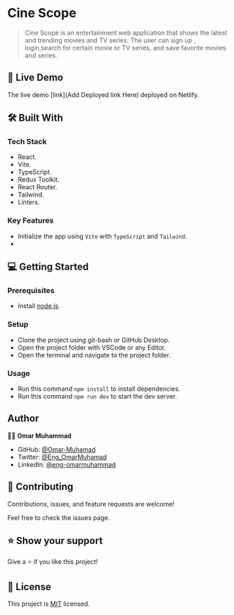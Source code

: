 
# Cine Scope

> Cine Scope is an entertainment web application that shows the latest and trending movies and TV series.
> The user can sign up , login,search for certain movie or TV series, and save favorite movies and series.


## 🚀 Live Demo

The live demo [link](Add Deployed link Here) deployed on Netlify.


## 🛠 Built With

### Tech Stack

- React.
- Vite.
- TypeScript.
- Redux Toolkit.
- React Router.
- Tailwind.
- Linters.

### Key Features
- Initialize the app using `Vite` with `TypeScript` and `Tailwind`.
- 

## 💻 Getting Started

### Prerequisites

- Install [node.js](https://nodejs.org/en/).

### Setup

- Clone the project using git-bash or GitHub Desktop.
- Open the project folder with VSCode or any Editor.
- Open the terminal and navigate to the project folder.

### Usage

- Run this command `npm install` to install dependencies.
- Run this command `npm run dev` to start the dev server.


## Author

👨‍💻 **Omar Muhammad**

- GitHub: [@Omar-Muhamad](https://github.com/Omar-Muhamad)
- Twitter: [@Eng_OmarMuhamad](https://twitter.com/Eng_OmarMuhamad)
- LinkedIn: [@eng-omarmuhammad](https://www.linkedin.com/in/eng-omarmuhammad/)


## 🤝 Contributing

Contributions, issues, and feature requests are welcome!

Feel free to check the issues page.

## ⭐️ Show your support

Give a ⭐️ if you like this project!

## 📝 License

This project is [MIT](./MIT.md) licensed.
